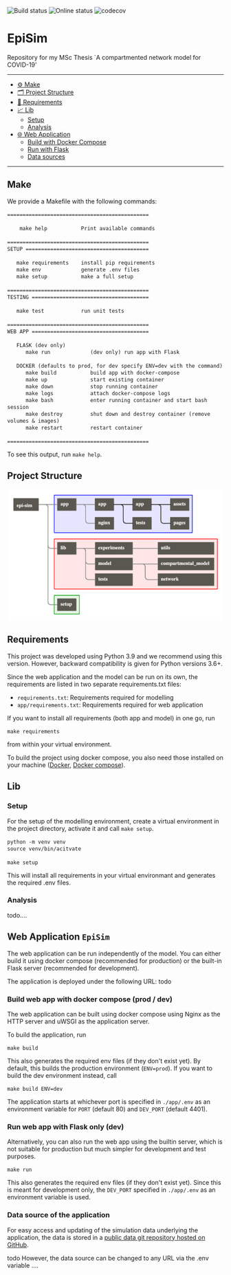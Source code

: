 ![Build status](https://github.com/leo-pfeiffer/msc-thesis/actions/workflows/python-app.yml/badge.svg)
![Online status](https://img.shields.io/website?down_message=offline&up_message=online&url=http%3A%2F%2F209.182.235.76%2F)
![codecov](https://codecov.io/gh/leo-pfeiffer/epi-sim/branch/main/graph/badge.svg?token=AK3O2NL82O)

# EpiSim
Repository for my MSc Thesis `A compartmented network model for COVID-19'

---
+ [:gear: Make](#make)
+ [:card_index_dividers: Project Structure](#project-structure)
+ [:safety_pin: Requirements](#requirements)
+ [:chart_with_upwards_trend: Lib](#lib)
  - [Setup](#setup)
  - [Analysis](#analysis)
+ [:globe_with_meridians: Web Application](#web-application-episim)
  - [Build with Docker Compose](#build-web-app-with-docker-compose-prod--dev)
  - [Run with Flask](#run-web-app-with-flask-only-dev)
  - [Data sources](#data-source-of-the-application)
---

## Make
We provide a Makefile with the following commands:

```text
==============================================
    
    make help           Print available commands

==============================================
SETUP ========================================

   make requirements    install pip requirements
   make env             generate .env files
   make setup           make a full setup

==============================================
TESTING ======================================

   make test            run unit tests

==============================================
WEB APP ======================================

   FLASK (dev only)
      make run             (dev only) run app with Flask

   DOCKER (defaults to prod, for dev specify ENV=dev with the command)
      make build           build app with docker-compose
      make up              start existing container
      make down            stop running container
      make logs            attach docker-compose logs
      make bash            enter running container and start bash session
      make destroy         shut down and destroy container (remove volumes & images)
      make restart         restart container

==============================================
```

To see this output, run ```make help```.

## Project Structure
![Project Structure][img-project-structure]

## Requirements
This project was developed using Python 3.9 and we recommend using this version. 
However, backward compatibility is given for Python versions 3.6+.

Since the web application and the model can 
be run on its own, the requirements are listed in two separate requirements.txt files:

- `requirements.txt`: Requirements required for modelling
- `app/requirements.txt`: Requirements required for web application

If you want to install all requirements (both app and model) in one go, run

```shell
make requirements
```

from within your virtual environment.

To build the project using docker compose, you also need those installed on your machine
([Docker](https://docs.docker.com/engine/install/), [Docker compose](https://docs.docker.com/compose/install/)).

## Lib

### Setup
For the setup of the modelling environment, create a virtual environment in the 
project directory, activate it and call `make setup`.

```shell
python -m venv venv
source venv/bin/acitvate

make setup
```

This will install all requirements in your virtual environmant and generates
the required .env files.

### Analysis

todo....

## Web Application `EpiSim`
The web application can be run independently of the model. You can either 
build it using docker compose (recommended for production) or the built-in
Flask server (recommended for development).

The application is deployed under the following URL:
todo

### Build web app with docker compose (prod / dev)
The web application can be built using docker compose using Nginx as the HTTP server 
and uWSGI as the application server.

To build the application, run

```shell
make build
```

This also generates the required env files (if they don't exist yet).
By default, this builds the production environment (`ENV=prod`). If you want
to build the dev environment instead, call

```shell
make build ENV=dev
```

The application starts at whichever port is specified in `./app/.env` as an environment
variable for `PORT` (default 80) and `DEV_PORT` (default 4401).

### Run web app with Flask only (dev)
Alternatively, you can also run the web app using the builtin server, which is 
not suitable for production but much simpler for development and test purposes.

```shell
make run
```

This also generates the required env files (if they don't exist yet).
Since this is meant for development only, the `DEV_PORT` specified in `./app/.env`
as an environment variable is used.

### Data source of the application
For easy access and updating of the simulation data underlying the application,
the data is stored in a [public data git repository hosted on GitHub](https://github.com/leo-pfeiffer/epi-sim-data).

todo
However, the data source can be changed to any URL via the .env variable ....


[img-project-structure]: https://github.com/leo-pfeiffer/epi-sim/blob/main/.github/images/project-structure.jpeg